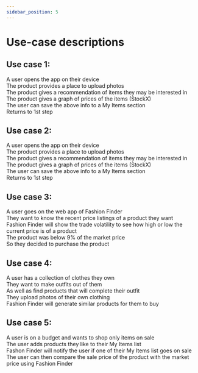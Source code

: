 ```yaml
---
sidebar_position: 5
---
```


# Use-case descriptions

## Use case 1:  

A user opens the app on their device  
The product provides a place to upload photos  
The product gives a recommendation of items they may be interested in  
The product gives a graph of prices of the items (StockX)  
The user can save the above info to a My Items section  
Returns to 1st step  
  
## Use case 2:  

A user opens the app on their device  
The product provides a place to upload photos  
The product gives a recommendation of items they may be interested in  
The product gives a graph of prices of the items (StockX)  
The user can save the above info to a My Items section  
Returns to 1st step  
  
## Use case 3:  

A user goes on the web app of Fashion Finder  
They want to know the recent price listings of a product they want  
Fashion Finder will show the trade volatility to see how high or low the current price is of a product  
The product was below 9% of the market price  
So they decided to purchase the product  
  
## Use case 4:  

A user has a collection of clothes they own  
They want to make outfits out of them  
As well as find products that will complete their outfit  
They upload photos of their own clothing  
Fashion Finder will generate similar products for them to buy  
  
## Use case 5:  

A user is on a budget and wants to shop only items on sale  
The user adds products they like to their My Items list  
Fashon Finder will notify the user if one of their My Items list goes on sale  
The user can then compare the sale price of the product with the market price using Fashion Finder  
